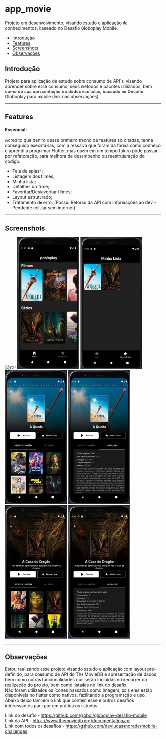 # app_movie

Projeto em desenvolvimento, visando estudo e aplicação de conhecimentos, baseado no Desafio Globoplay Mobile.


* [Introdução](#introdução)
* [Features](#features)
* [Screenshots](#screenshots)
* [Observações](#observações)
<!-- * [Contribua](#contribua) -->

## Introdução

Projeto para aplicação de estudo sobre consumo de API´s, visando aprender sobre esse consumo, seus métodos e pacotes utilizados, bem como de sua apresentação de dados nas telas, baseado no Desafio Globoplay para mobile (link nas observações).
<hr>


## Features

#### Essencial:
Acredito que dentro desse primeiro trecho de features solicitadas, tenha conseguido executá-las, com a ressalva que foram da forma como conheço e aprendi a programar Flutter, mas quem em um tempo futuro pode passar por refatoração, para melhora de desempenho ou reestruturação do código.
- Tela de splash;
- Listagem dos filmes;
- Minha lista;
- Detalhes do filme;
- Favoritar/Desfavoritar filmes;
- Layout estruturado;
- Tratamento de erro. (Possui Retorno da API com informações ao dev - Pendente celular sem internet)
<hr>


## Screenshots
<p float="left">
  <img alt="Gif" src="/screenshots/app_movie.gif" width="200" />
  <img alt="Home Page" src="/screenshots/home_page.png" width="200" />
  <img alt="Favoritos Page" src="/screenshots/lista_favoritos.png" width="200" />
  <img alt="Detalhes do Filme" src="/screenshots/detalhes_do_filme_sugestoes.png" width="200" />
  <img alt="Detalhes do Filme" src="/screenshots/detalhes_do_filme_detalhes.png" width="200" />
  <img alt="Detalhes do Série" src="/screenshots/detalhes_da_serie_sugestoes.png" width="200" />
  <img alt="Detalhes do Série" src="/screenshots/detalhes_da_serie_detalhes.png" width="200" />
</p>
<hr>


## Observações

Estou realizando esse projeto visando estudo e aplicação com layout pré-definido, para consumo de API do The MovieDB e apresentação de dados, bem como outras funcionalidades que serão incluídas no decorrer da realização do projeto, bem como listadas no link do desafio.<br>
Não foram utilizados os ícones passados como imagem, pois eles estão disponíveis no flutter como nativos, facilitando a programação e uso.<br>
Abaixo deixo também o link que contém esse e outros desafios interessantes para por em prática os estudos.<br>

Link do desafio - https://github.com/globoi/globoplay-desafio-mobile<br>
Link da API - https://www.themoviedb.org/documentation/api<br>
Link com todos os desafios - https://github.com/devlucasandrade/mobile-challenges
